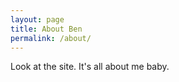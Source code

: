 ```yaml
---
layout: page
title: About Ben
permalink: /about/
---
```


Look at the site. It's all about me baby.
